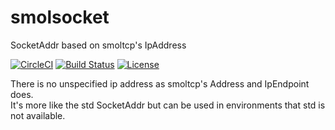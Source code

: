 # smolsocket
SocketAddr based on smoltcp's IpAddress

[![CircleCI](https://circleci.com/gh/hlzhang/smolsocket.svg?style=shield)](https://circleci.com/gh/hlzhang/smolsocket)  [![Build Status](https://travis-ci.org/hlzhang/smolsocket.svg?branch=develop)](https://travis-ci.org/hlzhang/smolsocket)  [![License](https://img.shields.io/badge/License-Apache%202.0-lightgrey.svg)](https://opensource.org/licenses/Apache-2.0)  


There is no unspecified ip address as smoltcp's Address and IpEndpoint does.  
It's more like the std SocketAddr but can be used in environments that std is not available.  
